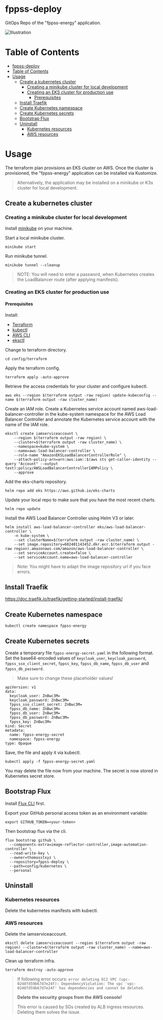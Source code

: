 # fppss-deploy

GitOps Repo of the "fppss-energy" application.

![Illustration](./assets/architecture.png)

# Table of Contents
<!-- Regenerate this table of contents using https://github.com/ekalinin/github-markdown-toc -->
<!-- gh-md-toc --insert README.md -->
<!--ts-->
- [fppss-deploy](#fppss-deploy)
- [Table of Contents](#table-of-contents)
- [Usage](#usage)
  - [Create a kubernetes cluster](#create-a-kubernetes-cluster)
    - [Creating a minikube cluster for local development](#creating-a-minikube-cluster-for-local-development)
    - [Creating an EKS cluster for production use](#creating-an-eks-cluster-for-production-use)
      - [Prerequisites](#prerequisites)
  - [Install Traefik](#install-traefik)
  - [Create Kubernetes namespace](#create-kubernetes-namespace)
  - [Create Kubernetes secrets](#create-kubernetes-secrets)
  - [Bootstrap Flux](#bootstrap-flux)
  - [Uninstall](#uninstall)
    - [Kubernetes resources](#kubernetes-resources)
    - [AWS resources](#aws-resources)

<!-- Created by https://github.com/ekalinin/github-markdown-toc -->

<!--te-->

# Usage

The terraform plan provisions an EKS cluster on AWS.
Once the cluster is provisioned, the "fppss-energy" application can be installed via Kustomize.

> Alternatively, the application may be installed on a minikube or K3s cluster for local development.

## Create a kubernetes cluster

### Creating a minikube cluster for local development

Install [minikube](https://minikube.sigs.k8s.io/docs/start/) on your machine.

Start a local minikube cluster.

    minikube start

Run minikube tunnel.

    minikube tunnel --cleanup

> NOTE: You will need to enter a password, when Kubernetes creates the LoadBalancer route (after applying manifests).

### Creating an EKS cluster for production use

#### Prerequisites

Install:

- [Terraform](https://www.terraform.io/downloads)
- [kubectl](https://kubernetes.io/docs/tasks/tools/)
- [AWS CLI](https://docs.aws.amazon.com/cli/latest/userguide/getting-started-install.html)
- [eksctl](https://docs.aws.amazon.com/eks/latest/userguide/eksctl.html)


Change to terraform directory.

    cd config/terraform

Apply the terraform config.

    terraform apply -auto-approve

Retrieve the access credentials for your cluster and configure kubectl.

    aws eks --region $(terraform output -raw region) update-kubeconfig --name $(terraform output -raw cluster_name)

Create an IAM role. Create a Kubernetes service account named aws-load-balancer-controller in the kube-system namespace for the AWS Load Balancer Controller and annotate the Kubernetes service account with the name of the IAM role.

    eksctl create iamserviceaccount \
        --region $(terraform output -raw region) \
        --cluster=$(terraform output -raw cluster_name) \
        --namespace=kube-system \
        --name=aws-load-balancer-controller \
        --role-name "AmazonEKSLoadBalancerControllerRole" \
        --attach-policy-arn=arn:aws:iam::$(aws sts get-caller-identity --query "Account" --output text):policy/AWSLoadBalancerControllerIAMPolicy \
        --approve

Add the eks-charts repository.

    helm repo add eks https://aws.github.io/eks-charts

Update your local repo to make sure that you have the most recent charts.

    helm repo update

Install the AWS Load Balancer Controller using Helm V3 or later.

    helm install aws-load-balancer-controller eks/aws-load-balancer-controller \
        -n kube-system \
        --set clusterName=$(terraform output -raw cluster_name) \
        --set image.repository=602401143452.dkr.ecr.$(terraform output -raw region).amazonaws.com/amazon/aws-load-balancer-controller \
        --set serviceAccount.create=false \
        --set serviceAccount.name=aws-load-balancer-controller 

> Note: You might have to adapt the image repository url if you face errors.

## Install Traefik

https://doc.traefik.io/traefik/getting-started/install-traefik/

## Create Kubernetes namespace

    kubectl create namespace fppss-energy

## Create Kubernetes secrets

Create a temporary file `fppss-energy-secret.yaml` in the following format. 
Set the base64-encoded values of `keycloak_user`, `keycloak_password`, `fppss_sso_client_secret`, `fppss_key`, `fppss_db_name`, `fppss_db_user` and `fppss_db_password`.

> Make sure to change these placeholder values!

```
apiVersion: v1
data:
  keycloak_user: ZnBwc3M=
  keycloak_password: ZnBwc3M=
  fppss_sso_client_secret: ZnBwc3M=
  fppss_db_name: ZnBwc3M=
  fppss_db_user: ZnBwc3M=
  fppss_db_password: ZnBwc3M=
  fppss_key: ZnBwc3M=
kind: Secret
metadata:
  name: fppss-energy-secret
  namespace: fppss-energy
type: Opaque
```

Save, the file and apply it via kubectl.

    kubectl apply -f fppss-energy-secret.yaml

You may delete the file now from your machine.
The secret is now stored in Kubernetes secret store.

## Bootstrap Flux

Install [Flux CLI](https://fluxcd.io/flux/installation/#install-the-flux-cli) first.

Export your GitHub personal access token as an environment variable:

    export GITHUB_TOKEN=<your-token>

Then bootstrap flux via the cli.

```
flux bootstrap github \
  --components-extra=image-reflector-controller,image-automation-controller \
  --read-write-key \
  --owner=thomasstxyz \
  --repository=fppss-deploy \
  --path=config/kubernetes \
  --personal
```

<!-- ## Install via Kustomize

    kubectl apply -k config/kubernetes/fppss-energy/base -->

## Uninstall

### Kubernetes resources

Delete the kubernetes manifests with kubectl.

### AWS resources

Delete the iamserviceaccount.

    eksctl delete iamserviceaccount --region $(terraform output -raw region) --cluster=$(terraform output -raw cluster_name) --name=aws-load-balancer-controller

Clean up terraform infra.

    terraform destroy -auto-approve

> If following error occurs: `error deleting EC2 VPC (vpc-0248fd59b67d7e24f): DependencyViolation: The vpc 'vpc-0248fd59b67d7e24f' has dependencies and cannot be deleted.`
> 
> **Delete the security groups from the AWS console!**
>
> This error is caused by SGs created by ALB ingress resources. Deleting them solves the issue.
